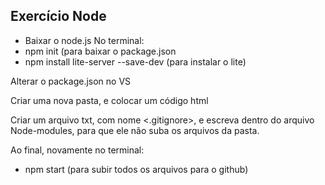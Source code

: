 ## Exercício Node

* Baixar o node.js
No terminal:
* npm init (para baixar o package.json
* npm install lite-server --save-dev (para instalar o lite)
  
Alterar o package.json no VS

Criar uma nova pasta, e colocar um código html

Criar um arquivo txt, com nome <.gitignore>, e escreva dentro do arquivo Node-modules,
para que ele não suba os arquivos da pasta.

Ao final, novamente no terminal:
* npm start (para subir todos os arquivos para o github)
